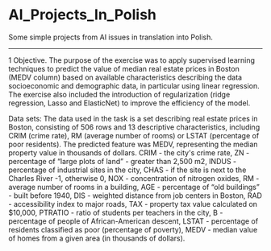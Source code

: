# AI_Projects_In_Polish
Some simple projects from AI issues in translation into Polish.

---

1 Objective.
The purpose of the exercise was to apply supervised learning techniques to predict the value of median
real estate prices in Boston (MEDV column) based on available characteristics describing the data
socioeconomic and demographic data, in particular using linear regression. The exercise also included the introduction of regularization (ridge regression, Lasso and ElasticNet) to improve the efficiency of the model.


Data sets:
The data used in the task is a set describing real estate prices in Boston, consisting of 506 rows
and 13 descriptive characteristics, including CRIM (crime rate), RM (average number of rooms) or LSTAT
(percentage of poor residents).
The predicted feature was MEDV, representing the median property value
in thousands of dollars.
CRIM - the city's crime rate,
ZN - percentage of “large plots of land” - greater than 2,500 m2,
INDUS - percentage of industrial sites in the city,
CHAS - if the site is next to the Charles River -1, otherwise 0,
NOX - concentration of nitrogen oxides,
RM - average number of rooms in a building,
AGE - percentage of “old buildings” - built before 1940,
DIS - weighted distance from job centers in Boston,
RAD - accessibility index to major roads,
TAX - property tax value calculated on $10,000,
PTRATIO - ratio of students per teachers in the city,
B - percentage of people of African-American descent,
LSTAT - percentage of residents classified as poor (percentage of poverty),
MEDV - median value of homes from a given area (in thousands of dollars).
